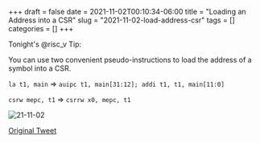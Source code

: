 +++ 
draft = false
date = 2021-11-02T00:10:34-06:00
title = "Loading an Address into a CSR"
slug = "2021-11-02-load-address-csr" 
tags = []
categories = []
+++

Tonight's @risc_v Tip:

You can use two convenient pseudo-instructions to load the address of a symbol into a CSR.

`la t1, main` => `auipc t1, main[31:12]; addi t1, t1, main[11:0]`

`csrw mepc, t1` => `csrrw x0, mepc, t1`

![21-11-02](../../static/risc-v-tips/21-11-02.png)

[Original Tweet](https://twitter.com/hasheddan/status/1455705897112645637?s=20)